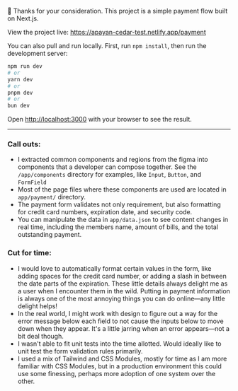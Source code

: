 👋 Thanks for your consideration. This project is a simple payment flow built on Next.js.

View the project live: https://apayan-cedar-test.netlify.app/payment

You can also pull and run locally.
First, run `npm install`, then run the development server:

```bash
npm run dev
# or
yarn dev
# or
pnpm dev
# or
bun dev
```

Open [http://localhost:3000](http://localhost:3000) with your browser to see the result.


***

### Call outs:
* I extracted common components and regions from the figma into components that a developer can compose together. See the `/app/components` directory for examples, like `Input`, `Button`, and `FormField`
* Most of the page files where these components are used are located in `app/payment/` directory.
* The payment form validates not only requirement, but also formatting for credit card numbers, expiration date, and security code.
* You can manipulate the data in `app/data.json` to see content changes in real time, including the members name, amount of bills, and the total outstanding payment.

### Cut for time:
* I would love to automatically format certain values in the form, like adding spaces for the credit card number, or adding a slash in between the date parts of the expiration. These little details always delight me as a user when I encounter them in the wild. Putting in payment information is always one of the most annoying things you can do online—any little delight helps!
* In the real world, I might work with design to figure out a way for the error message below each field to not cause the inputs below to move down when they appear. It's a little jarring when an error appears—not a bit deal though.
* I wasn't able to fit unit tests into the time allotted. Would ideally like to unit test the form validation rules primarily.
* I used a mix of Tailwind and CSS Modules, mostly for time as I am more familiar with CSS Modules, but in a production environment this could use some finessing, perhaps more adoption of one system over the other.
